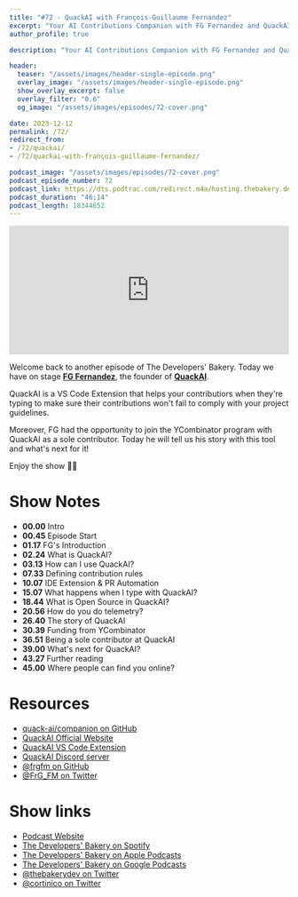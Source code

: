 ```yaml
---
title: "#72 - QuackAI with François-Guillaume Fernandez"
excerpt: "Your AI Contributions Companion with FG Fernandez and QuackAI"
author_profile: true

description: "Your AI Contributions Companion with FG Fernandez and QuackAI"

header:
  teaser: "/assets/images/header-single-episode.png"
  overlay_image: "/assets/images/header-single-episode.png"
  show_overlay_excerpt: false
  overlay_filter: "0.6"
  og_image: "/assets/images/episodes/72-cover.png"

date: 2023-12-12
permalink: /72/
redirect_from:
- /72/quackai/
- /72/quackai-with-françois-guillaume-fernandez/

podcast_image: "/assets/images/episodes/72-cover.png"
podcast_episode_number: 72
podcast_link: https://dts.podtrac.com/redirect.m4a/hosting.thebakery.dev/72-thedevelopersbakery-quackai.m4a
podcast_duration: "46:14"
podcast_length: 18344652
---
```


<iframe src="https://open.spotify.com/embed-podcast/show/4jV6Yoz7D38sZJlYMzJm3k" width="100%" height="232" frameborder="0" allowtransparency="true" allow="encrypted-media"></iframe>

Welcome back to another episode of The Developers' Bakery. Today we have on stage [**FG Fernandez**](https://twitter.com/FrG_FM), the founder of [**QuackAI**](https://www.quackai.com/).

QuackAI is a VS Code Extension that helps your contributiors when they're typing to make sure their contributions won't fail to comply with your project guidelines.

Moreover, FG had the opportunity to join the YCombinator program with QuackAI as a sole contributor. Today he will tell us his story with this tool and what's next for it!

Enjoy the show 👨‍🍳

# Show Notes

- **00.00** Intro
- **00.45** Episode Start
- **01.17** FG's Introduction
- **02.24** What is QuackAI?
- **03.13** How can I use QuackAI?
- **07.33** Defining contribution rules
- **10.07** IDE Extension & PR Automation
- **15.07** What happens when I type with QuackAI?
- **18.44** What is Open Source in QuackAI?
- **20.56** How do you do telemetry?
- **26.40** The story of QuackAI
- **30.39** Funding from YCombinator
- **36.51** Being a sole contributor at QuackAI
- **39.00** What's next for QuackAI?
- **43.27** Further reading
- **45.00** Where people can find you online?

# Resources

* <i class="fab fa-github"></i> [quack-ai/companion on GitHub](https://github.com/quack-ai/companion)
* <i class="fas fa-link"></i> [QuackAI Official Website](https://www.quackai.com/)
* <i class="fas fa-link"></i> [QuackAI VS Code Extension](https://marketplace.visualstudio.com/items?itemName=QuackAI.quack-companion)
* <i class="fab fa-discord"></i> [QuackAI Discord server](https://discord.com/invite/E9rY3bVCWd)
* <i class="fab fa-github"></i> [@frgfm on GitHub](https://github.com/frgfm)
* <i class="fab fa-twitter"></i> [@FrG_FM on Twitter](https://twitter.com/FrG_FM)

# Show links

* <i class="fas fa-link"></i> [Podcast Website](https://thebakery.dev)
* <i class="fab fa-spotify"></i> [The Developers' Bakery on Spotify](https://open.spotify.com/show/4jV6Yoz7D38sZJlYMzJm3k?si=AL3ske_0R_CKlEScMhYhug)
* <i class="fas fa-podcast"></i> [The Developers' Bakery on Apple Podcasts](https://podcasts.apple.com/us/podcast/the-developers-bakery/id1542849034)
* <i class="fab fa-google-play"></i> [The Developers' Bakery on Google Podcasts](https://podcasts.google.com/feed/aHR0cHM6Ly90aGViYWtlcnkuZGV2L3BvZGNhc3QueG1s)
* <i class="fab fa-twitter"></i> [@thebakerydev on Twitter](https://twitter.com/thebakerydev)
* <i class="fab fa-twitter"></i> [@cortinico on Twitter](https://twitter.com/cortinico)
